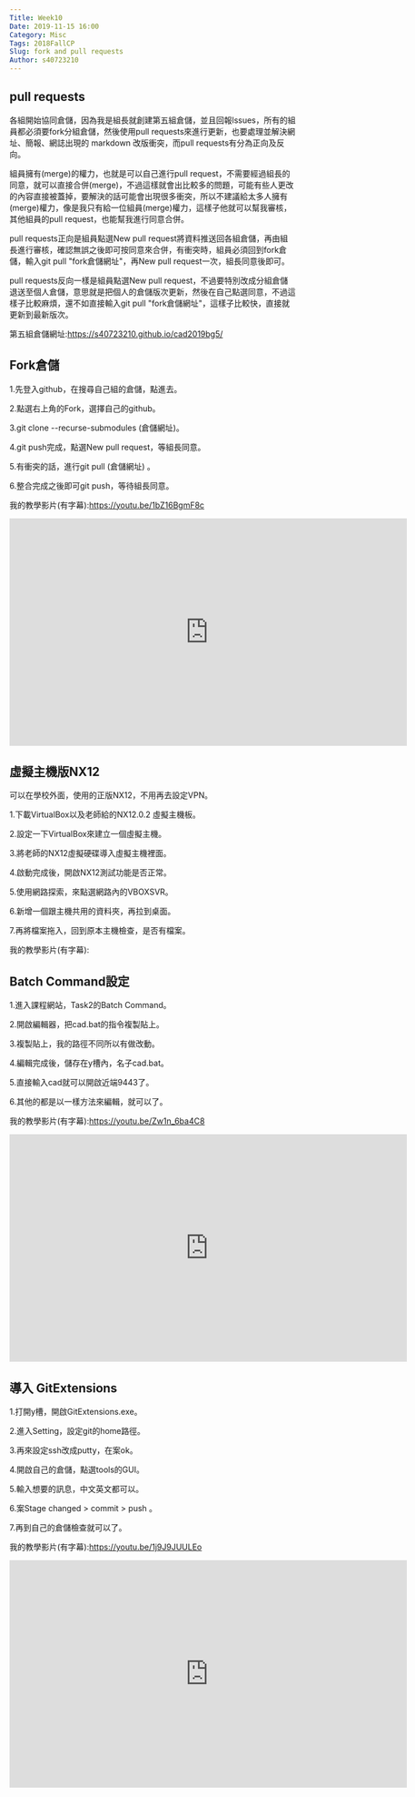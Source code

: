 ```yaml
---
Title: Week10
Date: 2019-11-15 16:00
Category: Misc
Tags: 2018FallCP
Slug: fork and pull requests
Author: s40723210
---
```

<!-- PELICAN_END_SUMMARY -->
pull requests
----

各組開始協同倉儲，因為我是組長就創建第五組倉儲，並且回報lssues，所有的組員都必須要fork分組倉儲，然後使用pull requests來進行更新，也要處理並解決網址、簡報、網誌出現的 markdown 改版衝突，而pull requests有分為正向及反向。

組員擁有(merge)的權力，也就是可以自己進行pull request，不需要經過組長的同意，就可以直接合併(merge)，不過這樣就會出比較多的問題，可能有些人更改的內容直接被蓋掉，要解決的話可能會出現很多衝突，所以不建議給太多人擁有(merge)權力，像是我只有給一位組員(merge)權力，這樣子他就可以幫我審核，其他組員的pull request，也能幫我進行同意合併。

pull requests正向是組員點選New pull request將資料推送回各組倉儲，再由組長進行審核，確認無誤之後即可按同意來合併，有衝突時，組員必須回到fork倉儲，輸入git pull "fork倉儲網址"，再New pull request一次，組長同意後即可。

pull requests反向一樣是組員點選New pull request，不過要特別改成分組倉儲退送至個人倉儲，意思就是把個人的倉儲版次更新，然後在自己點選同意，不過這樣子比較麻煩，還不如直接輸入git pull "fork倉儲網址"，這樣子比較快，直接就更新到最新版次。

第五組倉儲網址:https://s40723210.github.io/cad2019bg5/

Fork倉儲
----

1.先登入github，在搜尋自己組的倉儲，點進去。

2.點選右上角的Fork，選擇自己的github。

3.git clone --recurse-submodules (倉儲網址)。

4.git push完成，點選New pull request，等組長同意。

5.有衝突的話，進行git pull (倉儲網址) 。

6.整合完成之後即可git push，等待組長同意。

我的教學影片(有字幕):<a href="https://youtu.be/1bZ16BgmF8c">https://youtu.be/1bZ16BgmF8c</a>
<iframe width="700" height="400" src="https://www.youtube.com/embed/1bZ16BgmF8c" frameborder="0" allow="accelerometer; autoplay; encrypted-media; gyroscope; picture-in-picture" allowfullscreen></iframe>

虛擬主機版NX12
----

可以在學校外面，使用的正版NX12，不用再去設定VPN。

1.下載VirtualBox以及老師給的NX12.0.2 虛擬主機板。

2.設定一下VirtualBox來建立一個虛擬主機。

3.將老師的NX12虛擬硬碟導入虛擬主機裡面。

4.啟動完成後，開啟NX12測試功能是否正常。

5.使用網路探索，來點選網路內的VBOXSVR。

6.新增一個跟主機共用的資料夾，再拉到桌面。

7.再將檔案拖入，回到原本主機檢查，是否有檔案。

我的教學影片(有字幕):

Batch Command設定
----

1.進入課程網站，Task2的Batch Command。

2.開啟編輯器，把cad.bat的指令複製貼上。

3.複製貼上，我的路徑不同所以有做改動。

4.編輯完成後，儲存在y槽內，名子cad.bat。

5.直接輸入cad就可以開啟近端9443了。

6.其他的都是以一樣方法來編輯，就可以了。

我的教學影片(有字幕):<a href="https://youtu.be/Zw1n_6ba4C8">https://youtu.be/Zw1n_6ba4C8</a>
<iframe width="700" height="400" src="https://www.youtube.com/embed/Zw1n_6ba4C8" frameborder="0" allow="accelerometer; autoplay; encrypted-media; gyroscope; picture-in-picture" allowfullscreen></iframe>

導入 GitExtensions
----

1.打開y槽，開啟GitExtensions.exe。

2.進入Setting，設定git的home路徑。

3.再來設定ssh改成putty，在案ok。

4.開啟自己的倉儲，點選tools的GUI。

5.輸入想要的訊息，中文英文都可以。

6.案Stage changed > commit > push 。

7.再到自己的倉儲檢查就可以了。

我的教學影片(有字幕):<a href="https://youtu.be/1j9J9JUULEo">https://youtu.be/1j9J9JUULEo</a>
<iframe width="700" height="400" src="https://www.youtube.com/embed/1j9J9JUULEo" frameborder="0" allow="accelerometer; autoplay; encrypted-media; gyroscope; picture-in-picture" allowfullscreen></iframe>
